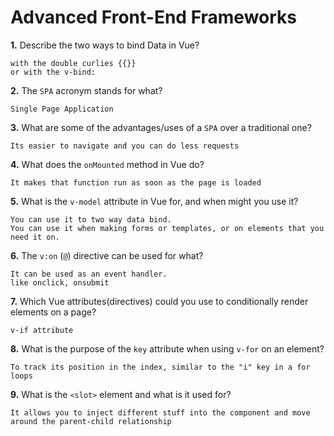 # Advanced Front-End Frameworks


**1.** Describe the two ways to bind Data in Vue?
<!-- enter you answer in the space below -->

```
with the double curlies {{}}
or with the v-bind:

```

**2.** The `SPA` acronym stands for what?
<!-- enter you answer in the space below -->
```
Single Page Application
```
**3.** What are some of the advantages/uses of a `SPA` over a traditional one?
<!-- enter you answer in the space below -->
```
Its easier to navigate and you can do less requests

```
**4.** What does the `onMounted` method in Vue do?
<!-- enter you answer in the space below -->
```
It makes that function run as soon as the page is loaded

```
**5.** What is the `v-model` attribute in Vue for, and when might you use it?
<!-- enter you answer in the space below -->
```
You can use it to two way data bind.
You can use it when making forms or templates, or on elements that you need it on.
```
**6.** The `v:on` (`@`) directive can be used for what?
<!-- enter you answer in the space below -->

```
It can be used as an event handler.
like onclick, onsubmit

```
**7.** Which Vue attributes(directives) could you use to conditionally render elements on a page?
<!-- enter you answer in the space below -->
```
v-if attribute

```
**8.** What is the purpose of the `key` attribute when using `v-for` on an element?
<!-- enter you answer in the space below -->

```
To track its position in the index, similar to the "i" key in a for loops
```
**9.** What is the `<slot>` element and what is it used for?
<!-- enter you answer in the space below -->
```
It allows you to inject different stuff into the component and move around the parent-child relationship

```
